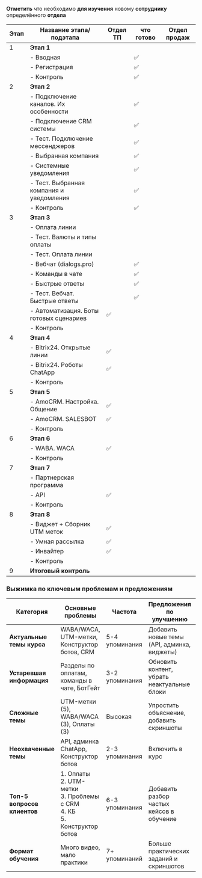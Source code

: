 **Отметить** что необходимо **для изучения** новому **сотруднику** определённого **отдела**

| Этап | Название этапа/подэтапа                  | Отдел ТП | что готово | Отдел продаж |
| ---- | ---------------------------------------- | -------- | ---------- | ------------ |
| 1    | **Этап 1**                               |          |            |              |
|      | - Вводная                                |          | ✅          |              |
|      | - Регистрация                            |          | ✅          |              |
|      | - Контроль                               |          | ✅          |              |
| 2    | **Этап 2**                               |          |            |              |
|      | - Подключение каналов. Их особенности    |          | ✅          |              |
|      | - Подключение CRM системы                |          | ✅          |              |
|      | - Тест. Подключение мессенджеров         |          | ✅          |              |
|      | - Выбранная компания                     |          | ✅          |              |
|      | - Системные уведомления                  |          | ✅          |              |
|      | - Тест. Выбранная компания и уведомления |          | ✅          |              |
|      | - Контроль                               |          | ✅          |              |
| 3    | **Этап 3**                               |          |            |              |
|      | - Оплата линии                           |          |            |              |
|      | - Тест. Валюты и типы оплаты             |          |            |              |
|      | - Тест. Оплата линии                     |          |            |              |
|      | - Вебчат (dialogs.pro)                   |          | ✅          |              |
|      | - Команды в чате                         |          | ✅          |              |
|      | - Быстрые ответы                         |          | ✅          |              |
|      | - Тест. Вебчат. Быстрые ответы           |          | ✅          |              |
|      | - Автоматизация. Боты готовых сценариев  | ✅        |            |              |
|      | - Контроль                               |          |            |              |
| 4    | **Этап 4**                               |          |            |              |
|      | - Bitrix24. Открытые линии               | ✅        |            |              |
|      | - Bitrix24. Роботы ChatApp               | ✅        |            |              |
|      | - Контроль                               |          |            |              |
| 5    | **Этап 5**                               |          |            |              |
|      | - AmoCRM. Настройка. Общение             | ✅        |            |              |
|      | - AmoCRM. SALESBOT                       | ✅        |            |              |
|      | - Контроль                               |          |            |              |
| 6    | **Этап 6**                               |          |            |              |
|      | - WABA. WACA                             | ✅        |            |              |
|      | - Контроль                               |          |            |              |
| 7    | **Этап 7**                               |          |            |              |
|      | - Партнерская программа                  |          |            |              |
|      | - API                                    | ✅        |            |              |
|      | - Контроль                               |          |            |              |
| 8    | **Этап 8**                               |          |            |              |
|      | - Виджет + Сборник UTM меток             | ✅        |            |              |
|      | - Умная рассылка                         | ✅        |            |              |
|      | - Инвайтер                               | ✅        |            |              |
|      | - Контроль                               |          |            |              |
| 9    | **Итоговый контроль**                    |          |            |              |
### **Выжимка по ключевым проблемам и предложениям**

|**Категория**|**Основные проблемы**|**Частота**|**Предложения по улучшению**|**Частота**|
|---|---|---|---|---|
|**Актуальные темы курса**|WABA/WACA, UTM-метки, Конструктор ботов, CRM|5-4 упоминания|Добавить новые темы (API, админка, виджеты)|2-3 упоминания|
|**Устаревшая информация**|Разделы по оплатам, команды в чате, БотГейт|3-2 упоминания|Обновить контент, убрать неактуальные блоки|5+ упоминаний|
|**Сложные темы**|UTM-метки (5), WABA/WACA (3), Оплаты (3)|Высокая|Упростить объяснение, добавить скриншоты|7 упоминаний|
|**Неохваченные темы**|API, админка ChatApp, Конструктор ботов|2-3 упоминания|Включить в курс|2-3 упоминания|
|**Топ-5 вопросов клиентов**|1. Оплаты  <br>2. UTM-метки  <br>3. Проблемы с CRM  <br>4. КБ  <br>5. Конструктор ботов|6-3 упоминания|Добавить разбор частых кейсов в обучение|—|
|**Формат обучения**|Много видео, мало практики|7+ упоминаний|Больше практических заданий и скриншотов|9 упоминаний|
